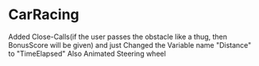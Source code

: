 # CarRacing

Added Close-Calls(if the user passes the obstacle like a thug, then BonusScore will be given) and just Changed the Variable name "Distance" to "TimeElapsed"
Also Animated Steering wheel 

